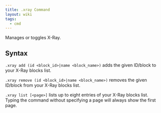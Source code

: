 ```yaml
---
title: .xray Command
layout: wiki
tags:
  - cmd
---
```

Manages or toggles X-Ray.

## Syntax
`.xray add (id <block_id>|name <block_name>)` adds the given ID/block to your X-Ray blocks list.

`.xray remove (id <block_id>|name <block_name>)` removes the given ID/block from your X-Ray blocks list.

`.xray list [<page>]` lists up to eight entries of your X-Ray blocks list. Typing the command without specifying a page will always show the first page.
